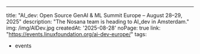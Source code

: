 ---
title: "AI_dev: Open Source GenAI & ML Summit Europe – August 28–29, 2025"
description: "The Nosana team is heading to AI_dev in Amsterdam."
img: /img/AIDev.jpg
createdAt: '2025-08-28'
noPage: true
link: "https://events.linuxfoundation.org/ai-dev-europe/"
tags:
  - events
